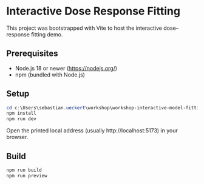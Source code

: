 # Interactive Dose Response Fitting

This project was bootstrapped with Vite to host the interactive dose–response fitting demo.

## Prerequisites

- Node.js 18 or newer (https://nodejs.org/)
- npm (bundled with Node.js)

## Setup

```powershell
cd c:\Users\sebastian.ueckert\workshop\workshop-interactive-model-fitting
npm install
npm run dev
```

Open the printed local address (usually http://localhost:5173) in your browser.

## Build

```powershell
npm run build
npm run preview
```
